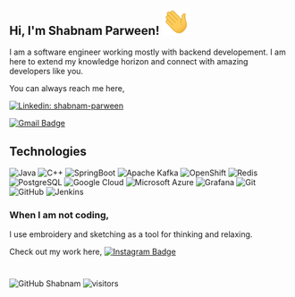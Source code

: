 <h2> Hi, I'm Shabnam Parween! <img src="https://raw.githubusercontent.com/ABSphreak/ABSphreak/master/gifs/Hi.gif" width="50"></h2>

<p>
I am a software engineer working mostly with backend developement. I am here to extend my knowledge horizon and connect with amazing developers like you.
  
You can always reach me here,
  
[![Linkedin: shabnam-parween](https://img.shields.io/badge/-shabnamparween-blue?style=flat-square&logo=Linkedin&logoColor=white&link=https://www.linkedin.com/in/shabnam-parween/)](https://www.linkedin.com/in/shabnam-parween/)
  
[![Gmail Badge](https://img.shields.io/badge/-sparween1101@gmail.com-c14438?style=flat-square&logo=Gmail&logoColor=white&link=mailto:sparween1101@gmail.com)](mailto:sparween1101@gmail.com)


## Technologies

![Java](https://img.shields.io/badge/-Java-007396?style=flat-square&logo=Java)
![C++](https://img.shields.io/badge/-C++-00599C?style=flat-square&logo=c)
![SpringBoot](https://img.shields.io/badge/-Spring%20Boot-beige?style=flat-square&logo=spring-boot)
![Apache Kafka](https://img.shields.io/badge/-Apache%20kafka-231F20?style=flat-square&logo=Apache%20kafka)
![OpenShift](https://img.shields.io/badge/-OpenShift-EE0000?style=flat-square&logo=Red%20Hat%20Open%20Shift)
![Redis](https://img.shields.io/badge/-redis-white?style=flat-square&logo=Redis)
![PostgreSQL](https://img.shields.io/badge/-PostgreSQL-336791?style=flat-square&logo=postgresql)
![Google Cloud](https://img.shields.io/badge/Google%20Cloud-green?style=flat-square&logo=google-cloud)
![Microsoft Azure](https://img.shields.io/badge/Microsoft%20Azure-232F7E?style=flat-square&logo=microsoft-azure)
![Grafana](https://img.shields.io/badge/-Grafana-white?style=flat-square&logo=Grafana)
![Git](https://img.shields.io/badge/-Git-black?style=flat-square&logo=git)
![GitHub](https://img.shields.io/badge/-GitHub-181717?style=flat-square&logo=github)
![Jenkins](https://img.shields.io/badge/-Jenkins-a7a7a7?style=flat-square&logo=jenkins)

### When I am not coding,

I use embroidery and sketching as a tool for thinking and relaxing.
  
Check out my work here,
[![Instagram Badge](https://img.shields.io/badge/-_daisy.creates_-E4405F?style=flat-square&logo=instagram&logoColor=white&link=https://instagram.com/_daisy.creates_/)](https://instagram.com/_daisy.creates_)

#
![GitHub Shabnam](https://img.shields.io/github/followers/sparween1101?style=social) 
![visitors](https://visitor-badge.laobi.icu/badge?page_id=sparween1101.sparween1101)

